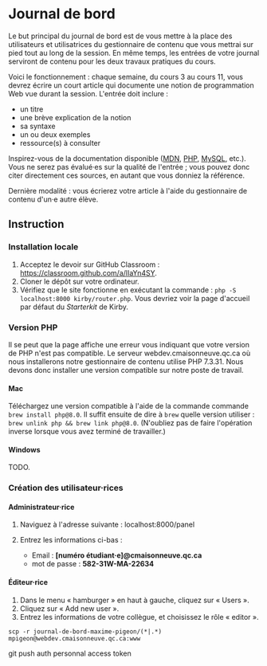 # Journal de bord

Le but principal du journal de bord est de vous mettre à la place des utilisateurs et utilisatrices du gestionnaire de contenu que vous mettrai sur pied tout au long de la session. En même temps, les entrées de votre journal serviront de contenu pour les deux travaux pratiques du cours.

Voici le fonctionnement : chaque semaine, du cours 3 au cours 11, vous devrez écrire un court article qui documente une notion de programmation Web vue durant la session. L'entrée doit inclure :

-   un titre
-   une brève explication de la notion
-   sa syntaxe
-   un ou deux exemples
-   ressource(s) à consulter

Inspirez-vous de la documentation disponible ([MDN](https://developer.mozilla.org/fr/), [PHP](https://www.php.net), [MySQL](https://dev.mysql.com/doc/), etc.). Vous ne serez pas évalué·es sur la qualité de l'entrée ; vous pouvez donc citer directement ces sources, en autant que vous donniez la référence.

Dernière modalité : vous écrierez votre article à l'aide du gestionnaire de contenu d'un·e autre élève.

## Instruction

### Installation locale

1. Acceptez le devoir sur GitHub Classroom : https://classroom.github.com/a/lIaYn4SY.
2. Cloner le dépôt sur votre ordinateur.
3. Vérifiez que le site fonctionne en exécutant la commande : `php -S localhost:8000 kirby/router.php`. Vous devriez voir la page d'accueil par défaut du _Starterkit_ de Kirby.

### Version PHP

Il se peut que la page affiche une erreur vous indiquant que votre version de PHP n'est pas compatible. Le serveur webdev.cmaisonneuve.qc.ca où nous installerons notre gestionnaire de contenu utilise PHP 7.3.31. Nous devons donc installer une version compatible sur notre poste de travail.

#### Mac

Téléchargez une version compatible à l'aide de la commande commande `brew install php@8.0`. Il suffit ensuite de dire à `brew` quelle version utiliser : `brew unlink php && brew link php@8.0`. (N'oubliez pas de faire l'opération inverse lorsque vous avez terminé de travailler.)

#### Windows

TODO.

### Création des utilisateur·rices

#### Administrateur·rice

1. Naviguez à l'adresse suivante : localhost:8000/panel
2. Entrez les informations ci-bas :

    - Email : **[numéro étudiant·e]@cmaisonneuve.qc.ca**
    - mot de passe : **582-31W-MA-22634**

#### Éditeur·rice

1. Dans le menu « hamburger » en haut à gauche, cliquez sur « Users ».
2. Cliquez sur « Add new user ».
3. Entrez les informations de votre collègue, et choisissez le rôle « editor ».

`scp -r journal-de-bord-maxime-pigeon/(*|.*) mpigeon@webdev.cmaisonneuve.qc.ca:www`

git push auth
personnal access token
